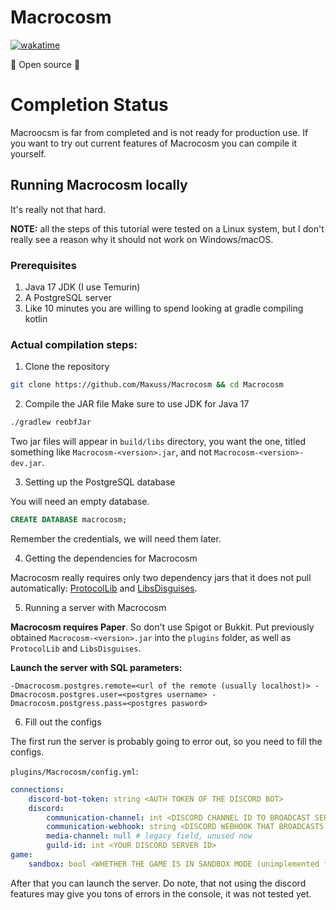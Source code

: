 # Macrocosm
[![wakatime](https://wakatime.com/badge/user/4f3de2e1-f9cb-4480-9047-74ecccf9f9c0/project/9b9055db-2125-49ba-ab9e-ae424a54a0af.svg)](https://wakatime.com/badge/user/4f3de2e1-f9cb-4480-9047-74ecccf9f9c0/project/9b9055db-2125-49ba-ab9e-ae424a54a0af)

🎉 Open source 🎉

# Completion Status
Macroocsm is far from completed and is not ready for production use. If you want to try out current features of Macrocosm you can compile it yourself.

## Running Macrocosm locally
It's really not that hard.

**NOTE:** all the steps of this tutorial were tested on a Linux system, but I don't really see a reason why it should not work on Windows/macOS.

### Prerequisites
1. Java 17 JDK (I use Temurin)
2. A PostgreSQL server
3. Like 10 minutes you are willing to spend looking at gradle compiling kotlin

### Actual compilation steps:

1. Clone the repository
```sh
git clone https://github.com/Maxuss/Macrocosm && cd Macrocosm
```

2. Compile the JAR file
Make sure to use JDK for Java 17
```sh
./gradlew reobfJar
```
Two jar files will appear in `build/libs` directory, you want the one, titled something like `Macrocosm-<version>.jar`, and not `Macrocosm-<version>-dev.jar`.

3. Setting up the PostgreSQL database

You will need an empty database.
```sql
CREATE DATABASE macrocosm;
```

Remember the credentials, we will need them later.

4. Getting the dependencies for Macrocosm

Macrocosm really requires only two dependency jars that it does not pull automatically: [ProtocolLib](https://github.com/dmulloy2/ProtocolLib) and [LibsDisguises](https://github.com/libraryaddict/LibsDisguises).

5. Running a server with Macrocosm

**Macrocosm requires Paper**. So don't use Spigot or Bukkit.
Put previously obtained `Macrocosm-<version>.jar` into the `plugins` folder, as well as `ProtocolLib` and `LibsDisguises`.

**Launch the server with SQL parameters:**
```
-Dmacrocosm.postgres.remote=<url of the remote (usually localhost)> -Dmacrocosm.postgres.user=<postgres username> -Dmacrocosm.postgress.pass=<postgres pasword>
```

6. Fill out the configs

The first run the server is probably going to error out, so you need to fill the configs.

`plugins/Macrocosm/config.yml`:
```yaml
connections:
    discord-bot-token: string <AUTH TOKEN OF THE DISCORD BOT>
    discord:
        communication-channel: int <DISCORD CHANNEL ID TO BROADCAST SERVER CHAT (optional)>
        communication-webhook: string <DISCORD WEBHOOK THAT BROADCASTS THE SERVER CHAT (optional)>
        media-channel: null # legacy field, unused now
        guild-id: int <YOUR DISCORD SERVER ID>
game:
    sandbox: bool <WHETHER THE GAME IS IN SANDBOX MODE (unimplemented for now)> 
```

After that you can launch the server. Do note, that not using the discord features may give you tons of errors in the console, it was not tested yet.
